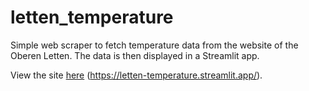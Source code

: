# letten_temperature

Simple web scraper to fetch temperature data from the website of the Oberen Letten. The data is then displayed in a Streamlit app.

View the site [here](https://letten-temperature.streamlit.app/) (https://letten-temperature.streamlit.app/).


